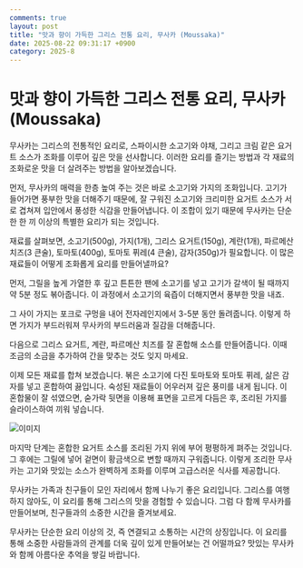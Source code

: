 ```yaml
---
comments: true
layout: post
title: "맛과 향이 가득한 그리스 전통 요리, 무사카 (Moussaka)"
date: 2025-08-22 09:31:17 +0900
category: 2025-8
---
```


# 맛과 향이 가득한 그리스 전통 요리, 무사카 (Moussaka)

무사카는 그리스의 전통적인 요리로, 스파이시한 소고기와 야채, 그리고 크림 같은 요거트 소스가 조화를 이루어 깊은 맛을 선사합니다. 이러한 요리를 즐기는 방법과 각 재료의 조화로운 맛을 더 살려주는 방법을 알아보겠습니다.

먼저, 무사카의 매력을 한층 높여 주는 것은 바로 소고기와 가지의 조화입니다. 고기가 들어가면 풍부한 맛을 더해주기 때문에, 잘 구워진 소고기와 크리미한 요거트 소스가 서로 겹쳐져 입안에서 풍성한 식감을 만들어냅니다. 이 조합이 있기 때문에 무사카는 단순한 한 끼 이상의 특별한 요리가 되는 것입니다.

재료를 살펴보면, 소고기(500g), 가지(1개), 그리스 요거트(150g), 계란(1개), 파르메산 치즈(3 큰술), 토마토(400g), 토마토 퓌레(4 큰술), 감자(350g)가 필요합니다. 이 많은 재료들이 어떻게 조화롭게 요리를 만들어낼까요? 

먼저, 그릴을 높게 가열한 후 깊고 튼튼한 팬에 소고기를 넣고 고기가 갈색이 될 때까지 약 5분 정도 볶아줍니다. 이 과정에서 소고기의 육즙이 더해지면서 풍부한 맛을 내죠. 

그 사이 가지는 포크로 구멍을 내어 전자레인지에서 3-5분 동안 돌려줍니다. 이렇게 하면 가지가 부드러워져 무사카의 부드러움과 질감을 더해줍니다. 

다음으로 그리스 요거트, 계란, 파르메산 치즈를 잘 혼합해 소스를 만들어줍니다. 이때 조금의 소금을 추가하여 간을 맞추는 것도 잊지 마세요. 

이제 모든 재료를 합쳐 보겠습니다. 볶은 소고기에 다진 토마토와 토마토 퓌레, 삶은 감자를 넣고 혼합하여 끓입니다. 숙성된 재료들이 어우러져 깊은 풍미를 내게 됩니다. 이 혼합물이 잘 섞였으면, 숟가락 뒷면을 이용해 표면을 고르게 다듬은 후, 조리된 가지를 슬라이스하여 끼워 넣습니다.

![이미지](https://www.themealdb.com/images/media/meals/ctg8jd1585563097.jpg)

마지막 단계는 혼합한 요거트 소스를 조리된 가지 위에 부어 평평하게 펴주는 것입니다. 그 후에는 그릴에 넣어 겉면이 황금색으로 변할 때까지 구워줍니다. 이렇게 조리한 무사카는 고기와 맛있는 소스가 완벽하게 조화를 이루며 고급스러운 식사를 제공합니다. 

무사카는 가족과 친구들이 모인 자리에서 함께 나누기 좋은 요리입니다. 그리스를 여행하지 않아도, 이 요리를 통해 그리스의 맛을 경험할 수 있습니다. 그럼 다 함께 무사카를 만들어보며, 친구들과의 소중한 시간을 즐겨보세요. 

무사카는 단순한 요리 이상의 것, 즉 연결되고 소통하는 시간의 상징입니다. 이 요리를 통해 소중한 사람들과의 관계를 더욱 깊이 있게 만들어보는 건 어떨까요? 맛있는 무사카와 함께 아름다운 추억을 쌓길 바랍니다.